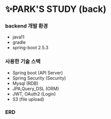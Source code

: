 # ✨PARK'S STUDY (back)


### backend 개발 환경

- java11
- gradle
- spring-boot 2.5.3

### 사용한 기술 스택

- Spring boot (API Server)
- Spring Security (Security)
- Mysql (RDB)
- JPA,Query_DSL (ORM)
- JWT, OAuth2 (Login)
- S3 (file upload)


### ERD

